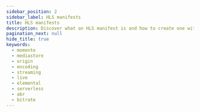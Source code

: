 ```yaml
---
sidebar_position: 2
sidebar_label: HLS manifests
title: HLS manifests
description: Discover what an HLS manifest is and how to create one with Momento MediaStore.
pagination_next: null
hide_title: true
keywords:
  - momento
  - mediastore
  - origin
  - encoding
  - streaming
  - live
  - elemental
  - serverless
  - abr
  - bitrate
---
```

